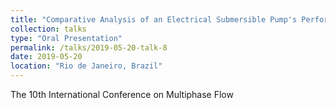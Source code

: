 ```yaml
---
title: "Comparative Analysis of an Electrical Submersible Pump's Performance Handling Viscous Newtonian and non-Newtonian Fluids through Experimental and CFD Appraoches"
collection: talks
type: "Oral Presentation"
permalink: /talks/2019-05-20-talk-8
date: 2019-05-20
location: "Rio de Janeiro, Brazil"
---
```


The 10th International Conference on Multiphase Flow
